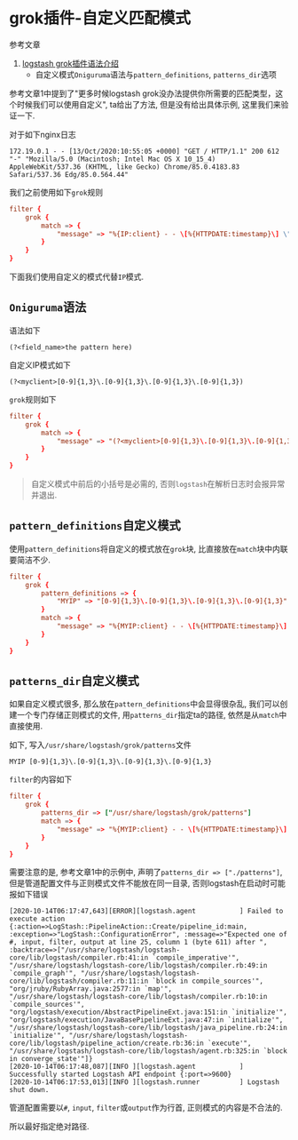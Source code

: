 # grok插件-自定义匹配模式

参考文章

1. [logstash grok插件语法介绍](https://blog.csdn.net/qq_34021712/article/details/79746413)
    - 自定义模式`Oniguruma`语法与`pattern_definitions`, `patterns_dir`选项

参考文章1中提到了"更多时候logstash grok没办法提供你所需要的匹配类型，这个时候我们可以使用自定义", ta给出了方法, 但是没有给出具体示例, 这里我们来验证一下.

对于如下nginx日志

```
172.19.0.1 - - [13/Oct/2020:10:55:05 +0000] "GET / HTTP/1.1" 200 612 "-" "Mozilla/5.0 (Macintosh; Intel Mac OS X 10_15_4) AppleWebKit/537.36 (KHTML, like Gecko) Chrome/85.0.4183.83 Safari/537.36 Edg/85.0.564.44"
```

我们之前使用如下`grok`规则

```conf
filter {
    grok {
        match => { 
            "message" => "%{IP:client} - - \[%{HTTPDATE:timestamp}\] \"%{WORD:method} %{URIPATHPARAM:uri} HTTP/%{NUMBER:httpversion}\" %{NUMBER:status} %{NUMBER:bytes} \"-\" \"%{GREEDYDATA:agent}\"" 
        }
    }
}
```

下面我们使用自定义的模式代替`IP`模式.

## `Oniguruma`语法

语法如下

```
(?<field_name>the pattern here)
```

自定义IP模式如下

```
(?<myclient>[0-9]{1,3}\.[0-9]{1,3}\.[0-9]{1,3}\.[0-9]{1,3})
```

`grok`规则如下

```conf
filter {
    grok {
        match => { 
            "message" => "(?<myclient>[0-9]{1,3}\.[0-9]{1,3}\.[0-9]{1,3}\.[0-9]{1,3}) - - \[%{HTTPDATE:timestamp}\] \"%{WORD:method} %{URIPATHPARAM:uri} HTTP/%{NUMBER:httpversion}\" %{NUMBER:status} %{NUMBER:bytes} \"-\" \"%{GREEDYDATA:agent}\"" 
        }
    }
}
```

> 自定义模式中前后的小括号是必需的, 否则`logstash`在解析日志时会报异常并退出.

## `pattern_definitions`自定义模式

使用`pattern_definitions`将自定义的模式放在`grok`块, 比直接放在`match`块中内联要简洁不少.

```conf
filter {
    grok {
        pattern_definitions => {
            "MYIP" => "[0-9]{1,3}\.[0-9]{1,3}\.[0-9]{1,3}\.[0-9]{1,3}"
        }
        match => { 
            "message" => "%{MYIP:client} - - \[%{HTTPDATE:timestamp}\] \"%{WORD:method} %{URIPATHPARAM:uri} HTTP/%{NUMBER:httpversion}\" %{NUMBER:status} %{NUMBER:bytes} \"-\" \"%{GREEDYDATA:agent}\"" 
        }
    }
}
```

## `patterns_dir`自定义模式

如果自定义模式很多, 那么放在`pattern_definitions`中会显得很杂乱, 我们可以创建一个专门存储正则模式的文件, 用`patterns_dir`指定ta的路径, 依然是从`match`中直接使用.

如下, 写入`/usr/share/logstash/grok/patterns`文件

```
MYIP [0-9]{1,3}\.[0-9]{1,3}\.[0-9]{1,3}\.[0-9]{1,3}
```

`filter`的内容如下

```conf
filter {
    grok {
        patterns_dir => ["/usr/share/logstash/grok/patterns"]
        match => { 
            "message" => "%{MYIP:client} - - \[%{HTTPDATE:timestamp}\] \"%{WORD:method} %{URIPATHPARAM:uri} HTTP/%{NUMBER:httpversion}\" %{NUMBER:status} %{NUMBER:bytes} \"-\" \"%{GREEDYDATA:agent}\"" 
        }
    }
}
```

需要注意的是, 参考文章1中的示例中, 声明了`patterns_dir => ["./patterns"]`, 但是管道配置文件与正则模式文件不能放在同一目录, 否则logstash在启动时可能报如下错误

```
[2020-10-14T06:17:47,643][ERROR][logstash.agent           ] Failed to execute action {:action=>LogStash::PipelineAction::Create/pipeline_id:main, :exception=>"LogStash::ConfigurationError", :message=>"Expected one of #, input, filter, output at line 25, column 1 (byte 611) after ", :backtrace=>["/usr/share/logstash/logstash-core/lib/logstash/compiler.rb:41:in `compile_imperative'", "/usr/share/logstash/logstash-core/lib/logstash/compiler.rb:49:in `compile_graph'", "/usr/share/logstash/logstash-core/lib/logstash/compiler.rb:11:in `block in compile_sources'", "org/jruby/RubyArray.java:2577:in `map'", "/usr/share/logstash/logstash-core/lib/logstash/compiler.rb:10:in `compile_sources'", "org/logstash/execution/AbstractPipelineExt.java:151:in `initialize'", "org/logstash/execution/JavaBasePipelineExt.java:47:in `initialize'", "/usr/share/logstash/logstash-core/lib/logstash/java_pipeline.rb:24:in `initialize'", "/usr/share/logstash/logstash-core/lib/logstash/pipeline_action/create.rb:36:in `execute'", "/usr/share/logstash/logstash-core/lib/logstash/agent.rb:325:in `block in converge_state'"]}
[2020-10-14T06:17:48,087][INFO ][logstash.agent           ] Successfully started Logstash API endpoint {:port=>9600}
[2020-10-14T06:17:53,013][INFO ][logstash.runner          ] Logstash shut down.
```

管道配置需要以`#`, `input`, `filter`或`output`作为行首, 正则模式的内容是不合法的.

所以最好指定绝对路径.
